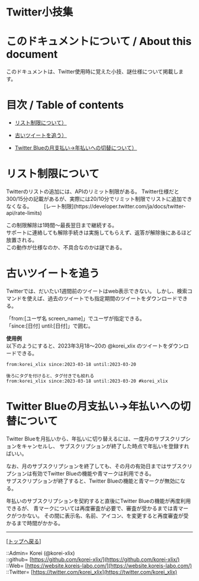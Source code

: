# Twitter小技集

<h1 id="aHowto">このドキュメントについて / About this document</h1>  
このドキュメントは、Twitter使用時に覚えた小技、謎仕様について掲載します。  
  





<h1 id="aMokuji">目次 / Table of contents</h1>  

* [リスト制限について）](#aListLimit)

* [古いツイートを追う）](#aOldTweet)

* [Twitter Blueの月支払い→年払いへの切替について）](#aTwitterBlue)

  





<h1 id="aListLimit">リスト制限について</h1>  
Twitterのリストの追加には、APIのリミット制限がある。  
Twitter仕様だと300/15分の記載があるが、実際には20/10分でリミット制限でリストに追加できなくなる。  
　　[レート制限](https://developer.twitter.com/ja/docs/twitter-api/rate-limits)  
  
この制限解除は1時間～最長翌日まで継続する。  
サポートに連絡しても解除手続きは実施してもらえず、返答が解除後にあるほど放置される。  
この動作が仕様なのか、不具合なのかは謎である。  
  





<h1 id="aOldTweet">古いツイートを追う</h1>  
Twitterでは、だいたい1週間前のツイートはweb表示できない。  
しかし、検索コマンドを使えば、過去のツイートでも指定期間のツイートをダウンロードできる。  
  
「from:[ユーザ名 screen_name]」でユーザが指定できる。  
「since:[日付] until:[日付]」で囲む。  
  

**使用例**  
以下のようにすると、2023年3月18～20の @korei_xlix のツイートをダウンロードできる。  

```text
from:korei_xlix since:2023-03-18 until:2023-03-20  

後ろにタグを付けると、タグ付きでも絞れる  
from:korei_xlix since:2023-03-18 until:2023-03-20 #korei_xlix  

```
  





<h1 id="aTwitterBlue">Twitter Blueの月支払い→年払いへの切替について</h1>  
Twitter Blueを月払いから、年払いに切り替えるには、一度月のサブスクリプションをキャンセルし、
サブスクリプションが終了した時点で年払いを登録すればいい。  
  
なお、月のサブスクリプションを終了しても、その月の有効日まではサブスクリプションは有効でTwitter Blueの機能や青マークは利用できる。  
サブスクリプションが終了すると、Twitter Blueの機能と青マークが無効になる。  
  
年払いのサブスクリプションを契約すると直後にTwitter Blueの機能が再度利用できるが、
青マークについては再度審査が必要で、審査が受かるまでは青マークがつかない。
その間に表示名、名前、アイコン、を変更すると再度審査が受かるまで時間がかかる。  
  





***
[[トップへ戻る]](/readme.md)  
  
::Admin= Korei (@korei-xlix)  
::github= [https://github.com/korei-xlix/](https://github.com/korei-xlix/)  
::Web= [https://website.koreis-labo.com/](https://website.koreis-labo.com/)  
::Twitter= [https://twitter.com/korei_xlix](https://twitter.com/korei_xlix)  
